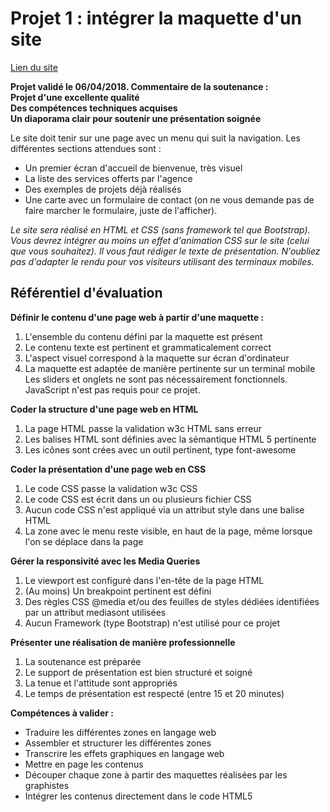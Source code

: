 # Projet 1 : intégrer la maquette d'un site

[Lien du site](http://cecile-thienard.fr/wa/) 

**Projet validé le 06/04/2018. Commentaire de la soutenance :  
Projet d'une excellente qualité  
Des compétences techniques acquises  
Un diaporama clair pour soutenir une présentation soignée**

Le site doit tenir sur une page avec un menu qui suit la navigation. Les différentes sections attendues sont :

* Un premier écran d'accueil de bienvenue, très visuel
* La liste des services offerts par l'agence
* Des exemples de projets déjà réalisés
* Une carte avec un formulaire de contact (on ne vous demande pas de faire marcher le formulaire, juste de l'afficher).

*Le site sera réalisé en HTML et CSS (sans framework tel que Bootstrap).
Vous devrez intégrer au moins un effet d'animation CSS sur le site (celui que vous souhaitez).
Il vous faut rédiger le texte de présentation.
N'oubliez pas d'adapter le rendu pour vos visiteurs utilisant des terminaux mobiles.*

Référentiel d'évaluation
----------

**Définir le contenu d'une page web à partir d'une maquette :**
1. L'ensemble du contenu défini par la maquette est présent
2. Le contenu texte est pertinent et grammaticalement correct
3. L'aspect visuel correspond à la maquette sur écran d'ordinateur
4. La maquette est adaptée de manière pertinente sur un terminal mobile
Les sliders et onglets ne sont pas nécessairement fonctionnels. JavaScript n'est pas requis pour ce projet.

**Coder la structure d'une page web en HTML**
1. La page HTML passe la validation w3c HTML sans erreur
2. Les balises HTML sont définies avec la sémantique HTML 5 pertinente
3. Les icônes sont crées avec un outil pertinent, type  font-awesome

**Coder la présentation d'une page web en CSS**
1. Le code CSS passe la validation w3c CSS
2. Le code CSS est écrit dans un ou plusieurs fichier CSS
3. Aucun code CSS n'est appliqué via un attribut style  dans une balise HTML
4. La zone avec le menu reste visible, en haut de la page, même lorsque l'on se déplace dans la page

**Gérer la responsivité avec les Media Queries**
1. Le viewport est configuré dans l'en-tête de la page HTML
2. (Au moins) Un breakpoint pertinent est défini
3. Des règles CSS @media  et/ou des feuilles de styles dédiées identifiées par un attribut mediasont utilisées
4. Aucun Framework (type Bootstrap) n'est utilisé pour ce projet

**Présenter une réalisation de manière professionnelle**
1. La soutenance est préparée
2. Le support de présentation est bien structuré et soigné
3. La tenue et l'attitude sont appropriés
4. Le temps de présentation est respecté (entre 15 et 20 minutes)

**Compétences à valider :**
 * Traduire les différentes zones en langage web
 * Assembler et structurer les différentes zones
 * Transcrire les effets graphiques en langage web
* Mettre en page les contenus
 * Découper chaque zone à partir des maquettes réalisées par les graphistes
 * Intégrer les contenus directement dans le code HTML5
